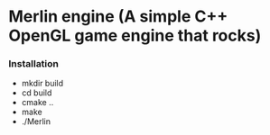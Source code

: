 # Merlin engine (A simple C++ OpenGL game engine that rocks)

### Installation
- mkdir build
- cd build
- cmake ..
- make
- ./Merlin